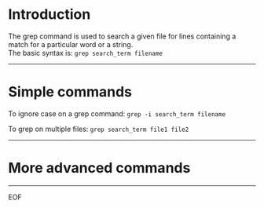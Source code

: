 # Introduction

The grep command is used to search a given file for lines containing a match for a particular word or a string.  
The basic syntax is: `grep search_term filename`  

---

# Simple commands

To ignore case on a grep command: `grep -i search_term filename`  

To grep on multiple files: `grep search_term file1 file2`  

---

# More advanced commands



---
EOF
